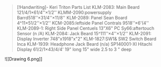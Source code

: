 > [!Handwriting]-
> Keri Triton Parts List
> KLM-2083: Main Beard
121/4/1×61/4''×1/2''
KLMM-2090:powersupply Barrd518''×31/4''×11/8''
KLM-2089: Panel Sean Board
4^11×51/2''×1/2''
KCM-2085:leftside Panel Contrals 9518''×6'(4''
KLM-2089-1: Right Side Panel Centuels 13"X6"
PC Sy66:aftertouch Sensor (n /A)
KLM-2084: Jack Beard
15^111''×4''×1/2''
KLM-2091: Display Inverter 748"x1918"x"2"
KLM-1827:SW1& SW2 Switch Beard Inca
KLM-1939: Headphone Jack Beard (n/a)
SP140001-XI Hitachi Display
61/2/1×43/4/4'
19" long
15" wide
2.5 to 3 " deep

![[Drawing 6.png]]
